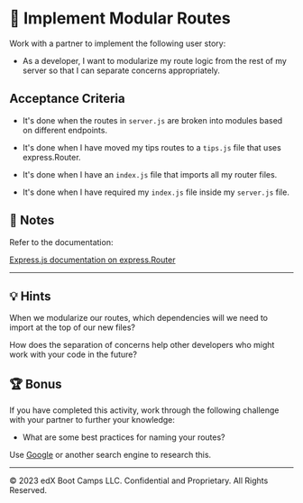 # 📖 Implement Modular Routes

Work with a partner to implement the following user story:

- As a developer, I want to modularize my route logic from the rest of my server so that I can separate concerns appropriately.

## Acceptance Criteria

- It's done when the routes in `server.js` are broken into modules based on different endpoints.

- It's done when I have moved my tips routes to a `tips.js` file that uses express.Router.

- It's done when I have an `index.js` file that imports all my router files.

- It's done when I have required my `index.js` file inside my `server.js` file.

## 📝 Notes

Refer to the documentation:

[Express.js documentation on express.Router](http://expressjs.com/en/guide/routing.html#express-router)

---

## 💡 Hints

When we modularize our routes, which dependencies will we need to import at the top of our new files?

How does the separation of concerns help other developers who might work with your code in the future?

## 🏆 Bonus

If you have completed this activity, work through the following challenge with your partner to further your knowledge:

- What are some best practices for naming your routes?

Use [Google](https://www.google.com) or another search engine to research this.

---

© 2023 edX Boot Camps LLC. Confidential and Proprietary. All Rights Reserved.
